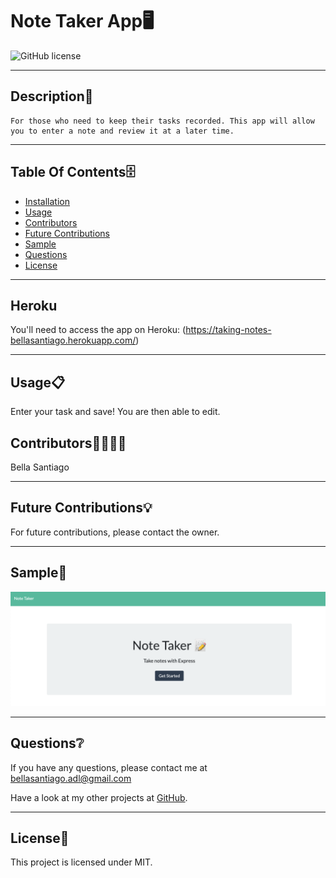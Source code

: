 # Note Taker App🖥
  ![GitHub license](https://img.shields.io/badge/license-MIT-yellowgreen.svg)

  ---

  ## Description📒
```
For those who need to keep their tasks recorded. This app will allow you to enter a note and review it at a later time.
```

  ---

  ## Table Of Contents🗄
  - [Installation](#Installation⬇️) 
  - [Usage](#Usage📋)
  - [Contributors](#Contributors🧑‍💻👩‍💻)
  - [Future Contributions](#Future-Contributions💡)
  - [Sample](#Sample🎥)
  - [Questions](#Questions❔)
  - [License](#license🔐)

  ---

  ## Heroku
  
  You'll need to access the app on Heroku: (https://taking-notes-bellasantiago.herokuapp.com/)

  ---

  ## Usage📋
  
  Enter your task and save! You are then able to edit.


  ## Contributors🧑‍💻👩‍💻
  
  Bella Santiago
  
  ---

  ## Future Contributions💡

  For future contributions, please contact the owner.

  ---
  ## Sample🎥
  
  <img src="public/assets/img/Sample.png">

  ---

  ## Questions❔

  If you have any questions, please contact me at bellasantiago.adl@gmail.com

  Have a look at my other projects at [GitHub](http://github.com/bellasantiago).

  ---
  ## License🔐
  
  This project is licensed under MIT.